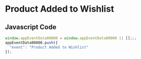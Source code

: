 # Product Added to Wishlist

### 

## Javascript Code
```js
window.appEventData00000 = window.appEventData00000 || [];;;
appEventData00000.push({
  "event": "Product Added to Wishlist"
});
```








